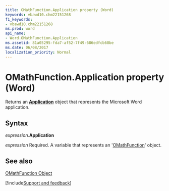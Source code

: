 ```yaml
---
title: OMathFunction.Application property (Word)
keywords: vbawd10.chm22151268
f1_keywords:
- vbawd10.chm22151268
ms.prod: word
api_name:
- Word.OMathFunction.Application
ms.assetid: 81a05295-fda7-af52-7f49-686edfcb68be
ms.date: 06/08/2017
localization_priority: Normal
---
```



# OMathFunction.Application property (Word)

Returns an  **[Application](Word.Application.md)** object that represents the Microsoft Word application.


## Syntax

_expression_.**Application**

_expression_ Required. A variable that represents an '[OMathFunction](Word.OMathFunction.md)' object.


## See also


[OMathFunction Object](Word.OMathFunction.md)

[!include[Support and feedback](~/includes/feedback-boilerplate.md)]